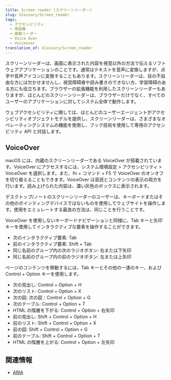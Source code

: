 ```yaml
---
title: Screen reader (スクリーンリーダー)
slug: Glossary/Screen_reader
tags:
  - アクセシビリティ
  - 用語集
  - 画面リーダー
  - Voice Over
  - Voiceover
translation_of: Glossary/Screen_reader
---
```

スクリーンリーダーは、画面に表示された内容を視覚以外の方法で伝えるソフトウェアアプリケーションのことです。通常はテキストを音声に変換しますが、点字や音声アイコンに変換することもあります。スクリーンリーダーは、目の不自由な方には欠かせませんし、視覚障碍者や読み書きのできない方、学習障碍のある方にも役立ちます。ブラウザーの拡張機能を利用したスクリーンリーダーもありますが、ほとんどのスクリーンリーダーは、ブラウザーだけでなく、すべてのユーザーのアプリケーションに対してシステム全体で動作します。

ウェブアクセシビリティに関しては、ほとんどのユーザーエージェントがアクセシビリティオブジェクトモデルを提供し、スクリーンリーダーは、さまざまなオペレーティングシステムの機能を使用し、フック技術を使用して専用のアクセシビリティ API と対話します。

## VoiceOver

macOS には、内蔵のスクリーンリーダーである VoiceOver が搭載されています。VoiceOver にアクセスするには、システム環境設定 > アクセシビリティ > VoiceOver を選択します。また、fn + コマンド + F5 で VoiceOver のオンオフを切り替えることもできます。VoiceOver は音読とコンテンツの表示の両方を行います。読み上げられた内容は、濃い灰色のボックスに表示されます。

デスクトップ/ノートのスクリーンリーダーのユーザーは、キーボードまたはその他のポインティングデバイスではないものを使用してウェブサイトを操作します。使用をエミュレートする最良の方法は、同じことを行うことです。

VoiceOver を使用しないキーボードナビゲーションと同様に、Tab キーと矢印キーを使用してインタラクティブな要素を操作することができます。

- 次のインタラクティブ要素: Tab
- 前のインタラクティブ要素: Shift + Tab
- 同じ名前のグループ内の次のラジオボタン: 右または下矢印
- 同じ名前のグループ内の前のラジオボタン: 左または上矢印

ページのコンテンツを移動するには、Tab キーとその他の一連のキー、および Control + Option キーを使用します。

- 次の見出し: Control + Option + H
- 次のリスト: Control + Option + X
- 次の図: 次の図：Control + Option + G
- 次のテーブル: Control + Option + T
- HTML の階層を下がる: Control + Option + 右矢印
- 前の見出し: Shift + Control + Option + H
- 前のリスト: Shift + Control + Option + X
- 前の図: Shift + Control + Option + G
- 前のテーブル: Shift + Control + Option + T
- HTML の階層を上がる: Control + Option + 左矢印

## 関連情報

- [ARIA](/ja/docs/Web/Accessibility/ARIA)
